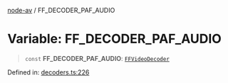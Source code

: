 [node-av](../globals.md) / FF\_DECODER\_PAF\_AUDIO

# Variable: FF\_DECODER\_PAF\_AUDIO

> `const` **FF\_DECODER\_PAF\_AUDIO**: [`FFVideoDecoder`](../type-aliases/FFVideoDecoder.md)

Defined in: [decoders.ts:226](https://github.com/seydx/av/blob/f8631fc881b394300b1479f511d55cf1c370a87f/src/constants/decoders.ts#L226)
